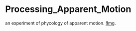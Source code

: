 # Processing_Apparent_Motion

an experiment of phycology of apparent motion.
[!Img](https://github.com/doremi31618/Processing_Apparent_Motion/blob/master/pic/apparentMotion.gif).

